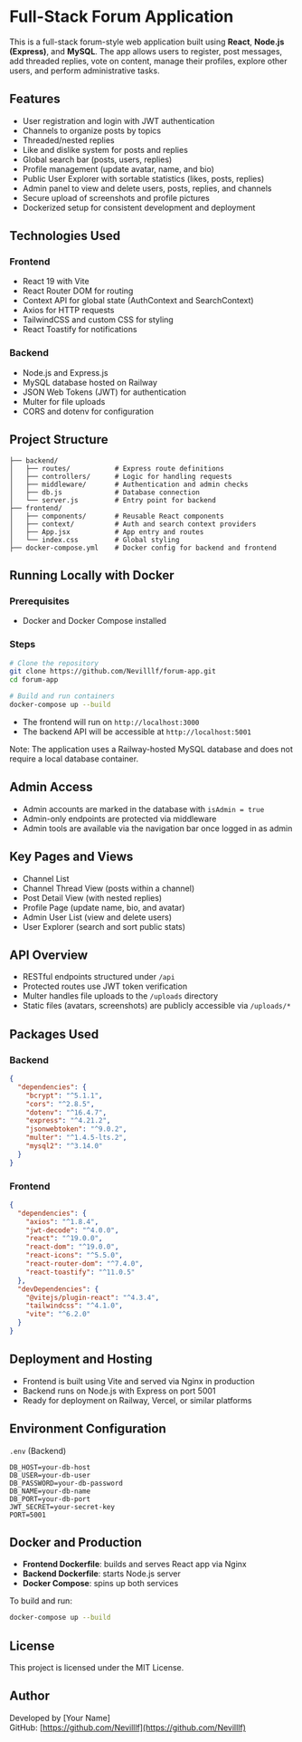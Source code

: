 # Full-Stack Forum Application

This is a full-stack forum-style web application built using **React**, **Node.js (Express)**, and **MySQL**. The app allows users to register, post messages, add threaded replies, vote on content, manage their profiles, explore other users, and perform administrative tasks.

## Features

- User registration and login with JWT authentication
- Channels to organize posts by topics
- Threaded/nested replies
- Like and dislike system for posts and replies
- Global search bar (posts, users, replies)
- Profile management (update avatar, name, and bio)
- Public User Explorer with sortable statistics (likes, posts, replies)
- Admin panel to view and delete users, posts, replies, and channels
- Secure upload of screenshots and profile pictures
- Dockerized setup for consistent development and deployment

## Technologies Used

### Frontend

- React 19 with Vite
- React Router DOM for routing
- Context API for global state (AuthContext and SearchContext)
- Axios for HTTP requests
- TailwindCSS and custom CSS for styling
- React Toastify for notifications

### Backend

- Node.js and Express.js
- MySQL database hosted on Railway
- JSON Web Tokens (JWT) for authentication
- Multer for file uploads
- CORS and dotenv for configuration

## Project Structure

```
├── backend/
│   ├── routes/           # Express route definitions
│   ├── controllers/      # Logic for handling requests
│   ├── middleware/       # Authentication and admin checks
│   ├── db.js             # Database connection
│   └── server.js         # Entry point for backend
├── frontend/
│   ├── components/       # Reusable React components
│   ├── context/          # Auth and search context providers
│   ├── App.jsx           # App entry and routes
│   └── index.css         # Global styling
├── docker-compose.yml    # Docker config for backend and frontend
```

## Running Locally with Docker

### Prerequisites

- Docker and Docker Compose installed

### Steps

```bash
# Clone the repository
git clone https://github.com/Nevilllf/forum-app.git
cd forum-app

# Build and run containers
docker-compose up --build
```

- The frontend will run on `http://localhost:3000`
- The backend API will be accessible at `http://localhost:5001`

Note: The application uses a Railway-hosted MySQL database and does not require a local database container.

## Admin Access

- Admin accounts are marked in the database with `isAdmin = true`
- Admin-only endpoints are protected via middleware
- Admin tools are available via the navigation bar once logged in as admin

## Key Pages and Views

- Channel List
- Channel Thread View (posts within a channel)
- Post Detail View (with nested replies)
- Profile Page (update name, bio, and avatar)
- Admin User List (view and delete users)
- User Explorer (search and sort public stats)

## API Overview

- RESTful endpoints structured under `/api`
- Protected routes use JWT token verification
- Multer handles file uploads to the `/uploads` directory
- Static files (avatars, screenshots) are publicly accessible via `/uploads/*`

## Packages Used

### Backend

```json
{
  "dependencies": {
    "bcrypt": "^5.1.1",
    "cors": "^2.8.5",
    "dotenv": "^16.4.7",
    "express": "^4.21.2",
    "jsonwebtoken": "^9.0.2",
    "multer": "^1.4.5-lts.2",
    "mysql2": "^3.14.0"
  }
}
```

### Frontend

```json
{
  "dependencies": {
    "axios": "^1.8.4",
    "jwt-decode": "^4.0.0",
    "react": "^19.0.0",
    "react-dom": "^19.0.0",
    "react-icons": "^5.5.0",
    "react-router-dom": "^7.4.0",
    "react-toastify": "^11.0.5"
  },
  "devDependencies": {
    "@vitejs/plugin-react": "^4.3.4",
    "tailwindcss": "^4.1.0",
    "vite": "^6.2.0"
  }
}
```

## Deployment and Hosting

- Frontend is built using Vite and served via Nginx in production
- Backend runs on Node.js with Express on port 5001
- Ready for deployment on Railway, Vercel, or similar platforms

## Environment Configuration

`.env` (Backend)

```env
DB_HOST=your-db-host
DB_USER=your-db-user
DB_PASSWORD=your-db-password
DB_NAME=your-db-name
DB_PORT=your-db-port
JWT_SECRET=your-secret-key
PORT=5001
```

## Docker and Production

- **Frontend Dockerfile**: builds and serves React app via Nginx
- **Backend Dockerfile**: starts Node.js server
- **Docker Compose**: spins up both services

To build and run:

```bash
docker-compose up --build
```

## License

This project is licensed under the MIT License.

## Author

Developed by [Your Name]  
GitHub: [https://github.com/Nevilllf](https://github.com/Nevilllf)

